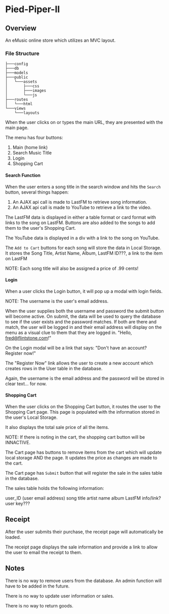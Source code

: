 # Pied-Piper-II

## Overview

An eMusic online store which utilizes an MVC layout.


### File Structure
```
├───config
├───db
├───models
├───public
│   └───assets
│       ├───css
│       ├───images
│       └───js
├───routes
│   └───html
└───views
    └───layouts 
 ```
 
When the user clicks on or types the main URL, they are presented with the main page.
 
The menu has four buttons:
 
  1. Main (home link)
  2. Search Music Title
  3. Login
  4. Shopping Cart
 
#### Search Function
 
When the user enters a song title in the search window and hits the `Search` button, several things happen:
 1. An AJAX api call is made to LastFM to retrieve song information.
 2. An AJAX api call is made to YouTube to retrieve a link to the video.
 
The LastFM data is displayed in either a table format or card format with links to the song on LastFM.  Buttons are also added to the songs to add them to the user's Shopping Cart.
 
The YouTube data is displayed in a div with a link to the song on YouTube.

The `Add to Cart` buttons for each song will store the data in Local Storage.
It stores the Song Title, Artist Name, Album, LastFM ID???, a link to the item on LastFM

NOTE: Each song title will also be assigned a price of .99 cents!

#### Login

When a user clicks the Login button, it will pop up a modal with login fields.

NOTE: The username is the user's email address.

When the user supplies both the username and password the submit button will become active.  On submit, the data will be used to query the database to see if the user exists and the password matches.  If both are there and match, the user will be logged in and their email address will display on the menu as a visual clue to them that they are logged in.  "Hello, fred@flintstone.com!"

On the Login modal will be a link that says: "Don't have an account?  Register now!"

The "Register Now" link allows the user to create a new account which creates rows in the User table in the database.

Again, the username is the email address and the password will be stored in clear text... for now.

#### Shopping Cart

When the user clicks on the Shopping Cart button, it routes the user to the Shopping Cart page.  This page is populated with the information stored in the user's Local Storage.

It also displays the total sale price of all the items.

NOTE: If there is noting in the cart, the shopping cart button will be INNACTIVE.

The Cart page has buttons to remove items from the cart which will update local storage AND the page.  It updates the price as changes are made to the cart.

The Cart page has `Submit` button that will register the sale in the sales table in the database.

The sales table holds the following information:

user_ID (user email address)
song title
artist name
album
LastFM info/link?
user key???


## Receipt

After the user submits their purchase, the receipt page will automatically be loaded.

The receipt page displays the sale information and provide a link to allow the user to email the receipt to them.


## Notes

There is no way to remove users from the database.  An admin function will have to be added in the future.

There is no way to update user information or sales. 

There is no way to return goods.










 
